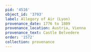 ```yaml
---
pid: '4516'
object_id: '3793'
label: Allegory of Air (Lyon)
provenance_date: 1776 to 1809
provenance_location: Austria, Vienna
provenance_text: Castle Belvedere
order: '1572'
collection: provenance
---
```

